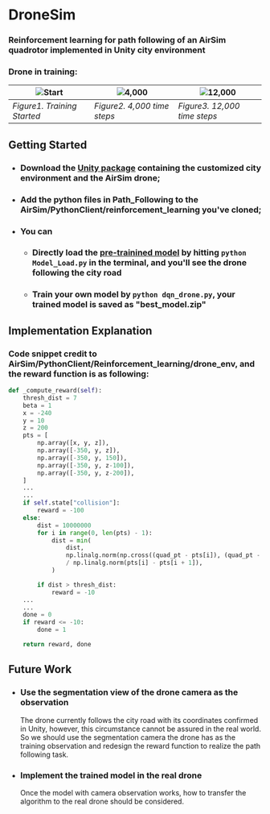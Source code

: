 # DroneSim
### Reinforcement learning for path following of an AirSim quadrotor implemented in Unity city environment
### Drone in training:
|![Start](Images/Training_Started.gif)      |![4,000](Images/4,000_time_steps.gif)         |   ![12,000](Images/12,000_time_steps.gif)        |
| -----------                               | -----------                                  | ---------                                        |
| *Figure1. Training Started*    | *Figure2. 4,000 time steps*    |*Figure3. 12,000 time steps*   |
## Getting Started
- ### Download the [Unity package](https://github.com/RealBrandonChen/DroneSim/releases/download/unity/Path_following_quadrotor.unitypackage) containing the customized city environment and the AirSim drone;
- ### Add the python files in Path_Following to the AirSim/PythonClient/reinforcement_learning you've cloned;
- ### You can
  - ### Directly load the [pre-trainined model](https://github.com/RealBrandonChen/DroneSim/releases/download/unity/path_following_model.zip) by hitting `python Model_Load.py` in the terminal, and you'll see the drone following the city road
  - ### Train your own model by `python dqn_drone.py`, your trained model is saved as "best_model.zip"
## Implementation Explanation
### Code snippet credit to AirSim/PythonClient/Reinforcement_learning/drone_env, and the reward function is as following:
```python
def _compute_reward(self):
    thresh_dist = 7
    beta = 1
    x = -240
    y = 10
    z = 200
    pts = [
        np.array([x, y, z]),
        np.array([-350, y, z]),
        np.array([-350, y, 150]),
        np.array([-350, y, z-100]),
        np.array([-350, y, z-200]),
    ]
    ...
    ...
    if self.state["collision"]:
        reward = -100
    else:
        dist = 10000000
        for i in range(0, len(pts) - 1):
            dist = min(
                dist,
                np.linalg.norm(np.cross((quad_pt - pts[i]), (quad_pt - pts[i + 1])))
                / np.linalg.norm(pts[i] - pts[i + 1]),
            )

        if dist > thresh_dist:
            reward = -10
    ...
    ...
    done = 0
    if reward <= -10:
        done = 1

    return reward, done
```
## Future Work
- ### Use the segmentation view of the drone camera as the observation
  The drone currently follows the city road with its coordinates confirmed in Unity, however, this circumstance cannot be assured in the real world. So we should use the segmentation camera the drone has as the training observation and redesign the reward function to realize the path following task.
- ### Implement the trained model in the real drone
  Once the model with camera observation works, how to transfer the algorithm to the real drone should be considered.
